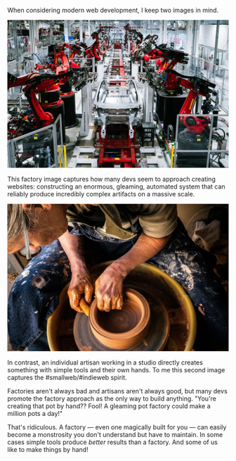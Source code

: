 When considering modern web development, I keep two images in mind.

<img src="/images/2024/02/factory.webp" alt="Gleaming Tesla gigafactory with robots and no people">

This factory image captures how many devs seem to approach creating websites: constructing an enormous, gleaming, automated system that can reliably produce incredibly complex artifacts on a massive scale.

<img src="/images/2024/02/artisan.jpg" alt="A potter using their hands to sculpt a clay pot on a wheel">

In contrast, an individual artisan working in a studio directly creates something with simple tools and their own hands. To me this second image captures the #smallweb/#indieweb spirit.

Factories aren't always bad and artisans aren't always good, but many devs promote the factory approach as the only way to build anything. "You're creating that pot by hand?? Fool! A gleaming pot factory could make a million pots a day!"

That's ridiculous. A factory — even one magically built for you — can easily become a monstrosity you don't understand but have to maintain. In some cases simple tools produce _better_ results than a factory. And some of us like to make things by hand!
